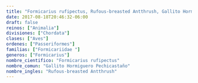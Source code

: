```yaml
---
title: "Formicarius rufipectus, Rufous-breasted Antthrush, Gallito Hormiguero Pechicastaño"
date: 2017-08-18T20:46:32-06:00
draft: false
reinos: ["Animalia"]
divisiones: ["Chordata"]
clases: ["Aves"]
ordenes: ["Passeriformes"]
familias: ["Formicariidae "]
generos: ["Formicarius"]
nombre_cientifico: "Formicarius rufipectus"
nombre_comun: "Gallito Hormiguero Pechicastaño"
nombre_ingles: "Rufous-breasted Antthrush"
---
```

